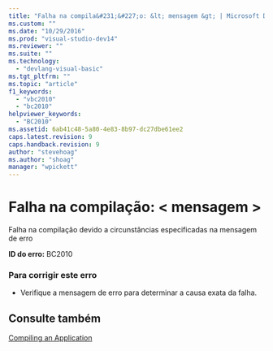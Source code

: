 ```yaml
---
title: "Falha na compila&#231;&#227;o: &lt; mensagem &gt; | Microsoft Docs"
ms.custom: ""
ms.date: "10/29/2016"
ms.prod: "visual-studio-dev14"
ms.reviewer: ""
ms.suite: ""
ms.technology: 
  - "devlang-visual-basic"
ms.tgt_pltfrm: ""
ms.topic: "article"
f1_keywords: 
  - "vbc2010"
  - "bc2010"
helpviewer_keywords: 
  - "BC2010"
ms.assetid: 6ab41c48-5a80-4e83-8b97-dc27dbe61ee2
caps.latest.revision: 9
caps.handback.revision: 9
author: "stevehoag"
ms.author: "shoag"
manager: "wpickett"
---
```

# Falha na compila&#231;&#227;o: &lt; mensagem &gt;
Falha na compilação devido a circunstâncias especificadas na mensagem de erro  
  
 **ID do erro:** BC2010  
  
### Para corrigir este erro  
  
-   Verifique a mensagem de erro para determinar a causa exata da falha.  
  
## Consulte também  
 [Compiling an Application](http://msdn.microsoft.com/pt-br/842d4132-cdb3-4c0f-a25f-405322751018)